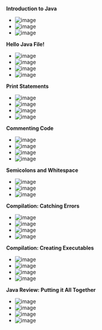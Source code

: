 **Introduction to Java**
- ![image](https://github.com/user-attachments/assets/60c63fd9-39e6-4085-b6aa-f52981ad6f23)
- ![image](https://github.com/user-attachments/assets/ad22005b-ae2a-405e-9e11-2aa4558e0281)
- ![image](https://github.com/user-attachments/assets/866658f7-6388-47af-bc2b-e7bead965437)

**Hello Java File!**
- ![image](https://github.com/user-attachments/assets/8738a0e3-b991-47ec-8485-3e377075c8ac)
- ![image](https://github.com/user-attachments/assets/80573211-cfcb-4d25-9eaa-90c41bcd45c1)
- ![image](https://github.com/user-attachments/assets/b547e15e-bac3-46f7-923f-ef26fb2561fd)
- ![image](https://github.com/user-attachments/assets/32bb05ac-848c-4952-894b-191c265f9691)

**Print Statements**
- ![image](https://github.com/user-attachments/assets/46bf8d0e-88c2-43fb-92c4-fe620ba35ae5)
- ![image](https://github.com/user-attachments/assets/62552e86-9b7d-4d40-bbf9-8e4e783b63f2)
- ![image](https://github.com/user-attachments/assets/0e8206a4-13c1-4476-b4c9-55c254650ec4)
- ![image](https://github.com/user-attachments/assets/42aece50-5f1c-41cd-85a0-ba1147d64023)

**Commenting Code**
- ![image](https://github.com/user-attachments/assets/56ff3019-1e6b-4eeb-8a23-06dc15bbb6bd)
- ![image](https://github.com/user-attachments/assets/4c19828a-8cf4-4ee1-8156-83ccb56d9bab)
- ![image](https://github.com/user-attachments/assets/0031116e-57f5-4f6a-8553-354ef25e0717)
- ![image](https://github.com/user-attachments/assets/8f8ba615-e9fb-4692-9582-3d02c25fc78a)

**Semicolons and Whitespace**
- ![image](https://github.com/user-attachments/assets/ec3bf9bf-188a-41cd-a3dc-d5529171f99a)
- ![image](https://github.com/user-attachments/assets/0200a66d-5202-407a-b934-6786fb278997)
- ![image](https://github.com/user-attachments/assets/4fdccf67-9c6f-4ea4-85a4-31f657692463)

**Compilation: Catching Errors**
- ![image](https://github.com/user-attachments/assets/018e8070-e5c3-4408-8b3e-d52f49c32baa)
- ![image](https://github.com/user-attachments/assets/d3c125d9-c025-42e4-8ad5-a87204ea3078)
- ![image](https://github.com/user-attachments/assets/1036fa24-2c0a-44e7-af4d-dd57cdf33361)
- ![image](https://github.com/user-attachments/assets/ac99bef4-0ef3-4784-9b15-5614829588de)

**Compilation: Creating Executables**
- ![image](https://github.com/user-attachments/assets/06f7fc13-6c8e-4f4d-8ae2-c3d111bab951)
- ![image](https://github.com/user-attachments/assets/74a3397e-2829-4183-8f37-842fa9321650)
- ![image](https://github.com/user-attachments/assets/f4d82c02-dfa6-4310-93d8-a1b307f44def)
- ![image](https://github.com/user-attachments/assets/169e0dff-19a4-4943-ac03-4ce475bcf21d)

**Java Review: Putting it All Together**
- ![image](https://github.com/user-attachments/assets/a940bfb3-8ef3-441b-91b7-ae0ebd607c1d)
- ![image](https://github.com/user-attachments/assets/f9454efb-9931-4f15-9d5f-9336148e3ef4)
- ![image](https://github.com/user-attachments/assets/50a1e43e-f20b-4d45-984a-9e9725e5c14e)
- ![image](https://github.com/user-attachments/assets/ed683d1d-b324-4303-a650-e8b66ce38710)






